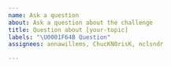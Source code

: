 ```yaml
---
name: Ask a question
about: Ask a question about the challenge
title: Question about [your-topic]
labels: "\U0001F64B Question"
assignees: annawillems, ChucKN0risK, nclsndr

---
```


<!-- Write your question down below -->
